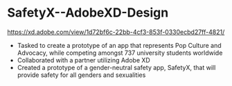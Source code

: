 # SafetyX--AdobeXD-Design
https://xd.adobe.com/view/1d72bf6c-22bb-4cf3-853f-0330ecbd27ff-4821/

- Tasked to create a prototype of an app that represents Pop Culture and Advocacy, while competing amongst 737 university students worldwide
- Collaborated with a partner utilizing Adobe XD
- Created a prototype of a gender-neutral safety app, SafetyX, that will provide safety for all genders and sexualities
